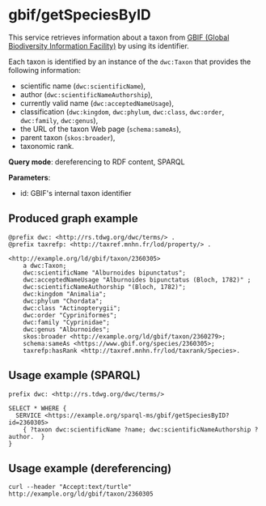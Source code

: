 
# gbif/getSpeciesByID


This service retrieves information about a taxon from [GBIF (Global Biodiversity Information Facility)](https://www.gbif.org/) by using its identifier. 

Each taxon is identified by an instance of the `dwc:Taxon` that provides the following information:
- scientific name (`dwc:scientificName`),
- author (`dwc:scientificNameAuthorship`),
- currently valid name (`dwc:acceptedNameUsage`),
- classification (`dwc:kingdom`, `dwc:phylum`, `dwc:class`, `dwc:order`, `dwc:family`, `dwc:genus`),
- the URL of the taxon Web page (`schema:sameAs`),
- parent taxon (`skos:broader`),
- taxonomic rank.

**Query mode**: dereferencing to RDF content, SPARQL

**Parameters**: 
- id: GBIF's internal taxon identifier




## Produced graph example

```turtle
@prefix dwc: <http://rs.tdwg.org/dwc/terms/> .
@prefix taxrefp: <http://taxref.mnhn.fr/lod/property/> .

<http://example.org/ld/gbif/taxon/2360305>
    a dwc:Taxon;
    dwc:scientificName "Alburnoides bipunctatus";
    dwc:acceptedNameUsage "Alburnoides bipunctatus (Bloch, 1782)" ;
    dwc:scientificNameAuthorship "(Bloch, 1782)";
    dwc:kingdom "Animalia";
    dwc:phylum "Chordata";
    dwc:class "Actinopterygii";
    dwc:order "Cypriniformes";
    dwc:family "Cyprinidae";
    dwc:genus "Alburnoides";
    skos:broader <http://example.org/ld/gbif/taxon/2360279>;
    schema:sameAs <https://www.gbif.org/species/2360305>;
    taxrefp:hasRank <http://taxref.mnhn.fr/lod/taxrank/Species>.
```

## Usage example (SPARQL)

```sparql
prefix dwc: <http://rs.tdwg.org/dwc/terms/>

SELECT * WHERE {
  SERVICE <https://example.org/sparql-ms/gbif/getSpeciesByID?id=2360305>
    { ?taxon dwc:scientificName ?name; dwc:scientificNameAuthorship ?author.  }
}
```

## Usage example (dereferencing)

    curl --header "Accept:text/turtle" http://example.org/ld/gbif/taxon/2360305

